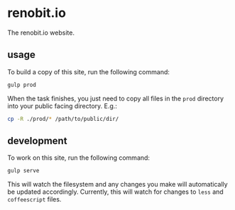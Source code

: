 # renobit.io

The renobit.io website.


## usage

To build a copy of this site, run the following command:

```bash
gulp prod
```

When the task finishes, you just need to copy all files in the ```prod``` directory into your public facing directory. E.g.:

```bash
cp -R ./prod/* /path/to/public/dir/
```


## development

To work on this site, run the following command:

```bash
gulp serve
```

This will watch the filesystem and any changes you make will automatically be updated accordingly. Currently, this will watch for changes to ```less``` and ```coffeescript``` files.
